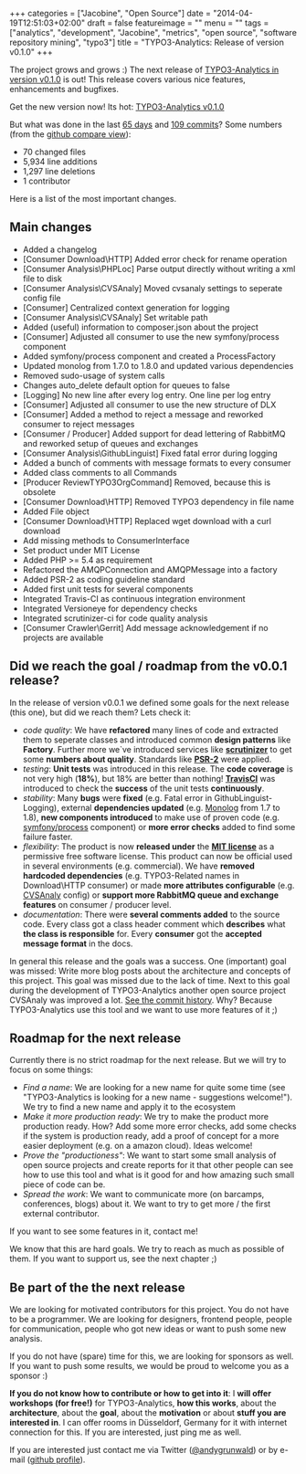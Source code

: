 +++
categories = ["Jacobine", "Open Source"]
date = "2014-04-19T12:51:03+02:00"
draft = false
featureimage = ""
menu = ""
tags = ["analytics", "development", "Jacobine", "metrics", "open source", "software repository mining", "typo3"]
title = "TYPO3-Analytics: Release of version v0.1.0"
+++

The project grows and grows :)
The next release of [TYPO3-Analytics in version v0.1.0](https://github.com/andygrunwald/TYPO3-Analytics/releases/tag/v0.1.0) is out!
This release covers various nice features, enhancements and bugfixes.

<!--more-->

Get the new version now! Its hot: [TYPO3-Analytics v0.1.0](https://github.com/andygrunwald/TYPO3-Analytics/releases/tag/v0.1.0)

But what was done in the last [65 days](http://www.timeanddate.com/date/durationresult.html?d1=15&m1=2&y1=2014&d2=19&m2=4&y2=2014&ti=on) and [109 commits](https://github.com/andygrunwald/TYPO3-Analytics/commits/v0.1.0)?
Some numbers (from the [github compare view](https://github.com/andygrunwald/TYPO3-Analytics/compare/v0.0.1...v0.1.0)):

* 70 changed files
* 5,934 line additions
* 1,297 line deletions
* 1 contributor

Here is a list of the most important changes.

## Main changes

* Added a changelog
* [Consumer Download\\HTTP] Added error check for rename operation
* [Consumer Analysis\\PHPLoc] Parse output directly without writing a xml file to disk
* [Consumer Analysis\\CVSAnaly] Moved cvsanaly settings to seperate config file
* [Consumer] Centralized context generation for logging
* [Consumer Analysis\\CVSAnaly] Set writable path
* Added (useful) information to composer.json about the project
* [Consumer] Adjusted all consumer to use the new symfony/process component
* Added symfony/process component and created a ProcessFactory
* Updated monolog from 1.7.0 to 1.8.0 and updated various dependencies
* Removed sudo-usage of system calls
* Changes auto_delete default option for queues to false
* [Logging] No new line after every log entry. One line per log entry
* [Consumer] Adjusted all consumer to use the new structure of DLX
* [Consumer] Added a method to reject a message and reworked consumer to reject messages
* [Consumer / Producer] Added support for dead lettering of RabbitMQ and reworked setup of queues and exchanges
* [Consumer Analysis\\GithubLinguist] Fixed fatal error during logging
* Added a bunch of comments with message formats to every consumer
* Added class comments to all Commands
* [Producer ReviewTYPO3OrgCommand] Removed, because this is obsolete
* [Consumer Download\\HTTP] Removed TYPO3 dependency in file name
* Added File object
* [Consumer Download\\HTTP] Replaced wget download with a curl download
* Add missing methods to ConsumerInterface
* Set product under MIT License
* Added PHP >= 5.4 as requirement
* Refactored the AMQPConnection and AMQPMessage into a factory
* Added PSR-2 as coding guideline standard
* Added first unit tests for several components
* Integrated Travis-CI as continuous integration environment
* Integrated Versioneye for dependency checks
* Integrated scrutinizer-ci for code quality analysis
* [Consumer Crawler\\Gerrit] Add message acknowledgement if no projects are available

## Did we reach the goal / roadmap from the v0.0.1 release?

In the release of version v0.0.1 we defined some goals for the next release (this one), but did we reach them? Lets check it:

* *code quality*: We have **refactored** many lines of code and extracted them to seperate classes and introduced common **design patterns** like **Factory**. Further more we`ve introduced services like **[scrutinizer](https://scrutinizer-ci.com/)** to get some **numbers about quality**. Standards like **[PSR-2](https://github.com/php-fig/fig-standards/blob/master/accepted/PSR-2-coding-style-guide.md)** were applied.
* *testing*: **Unit tests** was introduced in this release. The **code coverage** is not very high (**18%**), but 18% are better than nothing! **[TravisCI](https://travis-ci.org/)** was introduced to check the **success** of the unit tests **continuously**.
* *stability*: Many **bugs** were **fixed** (e.g. Fatal error in GithubLinguist-Logging), external **dependencies updated** (e.g. [Monolog](https://github.com/Seldaek/monolog) from 1.7 to 1.8), **new components introduced** to make use of proven code (e.g. [symfony/process](http://symfony.com/doc/current/components/process.html) component) or **more error checks** added to find some failure faster.
* *flexibility*: The product is now **released under** the **[MIT license](http://opensource.org/licenses/MIT)** as a permissive free software license. This product can now be official used in several environments (e.g. commercial). We have **removed hardcoded dependencies** (e.g. TYPO3-Related names in Download\\HTTP consumer) or made **more attributes configurable** (e.g. [CVSAnaly](https://github.com/MetricsGrimoire/CVSAnalY) config) or **support more RabbitMQ queue and exchange features** on consumer / producer level.
* *documentation*: There were **several comments added** to the source code. Every class got a class header comment which **describes** what **the class is responsible** for. Every **consumer** got the **accepted message format** in the docs.

In general this release and the goals was a success.
One (important) goal was missed: Write more blog posts about the architecture and concepts of this project.
This goal was missed due to the lack of time.
Next to this goal during the development of TYPO3-Analytics another open source project CVSAnaly was improved a lot.
[See the commit history](https://github.com/MetricsGrimoire/CVSAnalY/commits?author=andygrunwald).
Why? Because TYPO3-Analytics use this tool and we want to use more features of it ;)

## Roadmap for the next release

Currently there is no strict roadmap for the next release.
But we will try to focus on some things:

* *Find a name*: We are looking for a new name for quite some time (see "TYPO3-Analytics is looking for a new name - suggestions welcome!"). We try to find a new name and apply it to the ecosystem
* *Make it more production ready*: We try to make the product more production ready. How? Add some more error checks, add some checks if the system is production ready, add a proof of concept for a more easier deployment (e.g. on a amazon cloud). Ideas welcome!
* *Prove the "productioness"*: We want to start some small analysis of open source projects and create reports for it that other people can see how to use this tool and what is it good for and how amazing such small piece of code can be.
* *Spread the work*: We want to communicate more (on barcamps, conferences, blogs) about it. We want to try to get more / the first external contributor.

If you want to see some features in it, contact me!

We know that this are hard goals.
We try to reach as much as possible of them.
If you want to support us, see the next chapter ;)

## Be part of the the next release

We are looking for motivated contributors for this project.
You do not have to be a programmer.
We are looking for designers, frontend people, people for communication, people who got new ideas or want to push some new analysis.

If you do not have (spare) time for this, we are looking for sponsors as well.
If you want to push some results, we would be proud to welcome you as a sponsor :)

**If you do not know how to contribute or how to get into it**: I **will offer workshops (for free!)** for TYPO3-Analytics, **how this works**, about the **architecture**, about the **goal**, about the **motivation** or about **stuff you are interested in**.
I can offer rooms in Düsseldorf, Germany for it with internet connection for this.
If you are interested, just ping me as well.

If you are interested just contact me via Twitter ([@andygrunwald](https://twitter.com/andygrunwald)) or by e-mail ([github profile](https://github.com/andygrunwald)).